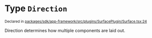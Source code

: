 # Type `Direction`
<sub>Declared in [packages/sdk/app-framework/src/plugins/SurfacePlugin/Surface.tsx:24](https://github.com/dxos/dxos/blob/5b3d9243a/packages/sdk/app-framework/src/plugins/SurfacePlugin/Surface.tsx#L24)</sub>


Direction determines how multiple components are laid out.



